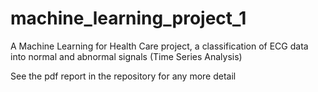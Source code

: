 # machine_learning_project_1
A Machine Learning for Health Care project, a classification of ECG data into normal and abnormal signals (Time Series Analysis)

See the pdf report in the repository for any more detail
